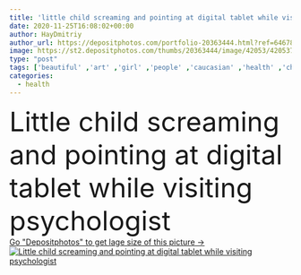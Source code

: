 ```yaml
---
title: 'little child screaming and pointing at digital tablet while visiting psychologist'
date: 2020-11-25T16:08:02+00:00
author: HayDmitriy
author_url: https://depositphotos.com/portfolio-20363444.html?ref=64678756
image: https://st2.depositphotos.com/thumbs/20363444/image/42053/420537918/api_thumb_450.jpg?forcejpeg=true
type: "post"
tags: ['beautiful' ,'art' ,'girl' ,'people' ,'caucasian' ,'health' ,'child' ,'little' ,'medicine' ,'healthcare' ,'medical' ,'care' ,'technology' ,'creativity' ,'childhood' ,'emotion' ,'doctor' ,'woman' ,'communication' ,'device' ,'support' ,'patient' ,'pointing' ,'therapy' ,'treatment' ,'drawing' ,'help' ,'indoors' ,'blonde' ,'problem' ,'attractive' ,'eyeglasses' ,'screaming' ,'anger' ,'pencils' ,'visiting' ,'Paintings' ,'consultation' ,'clinic' ,'therapist' ,'psychology' ,'specialist' ,'childcare' ,'testing' ,'counselor' ,'psychiatrist' ,'psychologist' ,'Mental Health' ,'Digital Tablet' ]
categories: 
  - health
---
```

<div aling="center">
            <font size="60"> Little child screaming and pointing at digital tablet while visiting psychologist</font>   
</div>
<div>
    <a href='https://st2.depositphotos.com/thumbs/20363444/image/42053/420537918/api_thumb_450.jpg?forcejpeg=true?ref=64678756' target=_blank > Go "Depositphotos" to get lage size of this picture ->
        <img href='https://st2.depositphotos.com/thumbs/20363444/image/42053/420537918/api_thumb_450.jpg?forcejpeg=true?ref=64678756' src='https://st2.depositphotos.com/20363444/42053/i/950/depositphotos_420537918-stock-photo-little-child-screaming-pointing-digital.jpg?forcejpeg=true' alt='Little child screaming and pointing at digital tablet while visiting psychologist' >
    </a>
</div>
